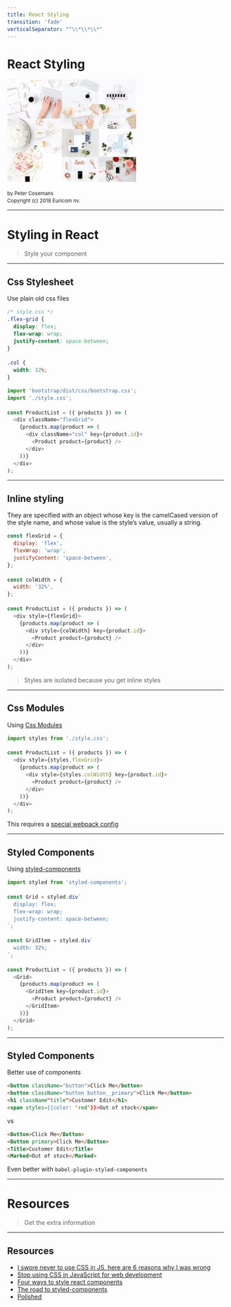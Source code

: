 ```yaml
---
title: React Styling
transition: 'fade'
verticalSeparator: "^\\*\\*\\*"
---
```


# React Styling

<img src="./images/styled.jpg" width="300px" /><br>

<small>
by Peter Cosemans<br>
Copyright (c) 2018 Euricom nv.
</small>

<!-- markdownlint-disable -->
<br>
<style type="text/css">
.reveal section img {
    background:none;
    border:none;
    box-shadow:none;
}
.reveal h1 {
    font-size: 3.0em;
}
.reveal h2 {
    font-size: 2.00em;
}
.reveal h3 {
    font-size: 1.00em;
}
.reveal p {
    font-size: 70%;
}
.reveal blockquote {
    font-size: 100%;
}
.reveal pre code {
    display: block;
    padding: 5px;
    overflow: auto;
    max-height: 800px;
    word-wrap: normal;
    font-size: 100%;
}
</style>

---

# Styling in React

> Style your component

<!-- prettier-ignore -->
***

## Css Stylesheet

Use plain old css files

```css
/* style.css */
.flex-grid {
  display: flex;
  flex-wrap: wrap;
  justify-content: space-between;
}

.col {
  width: 32%;
}
```

```js
import 'bootstrap/dist/css/bootstrap.css';
import './style.css';

const ProductList = ({ products }) => (
  <div className="flexGrid">
    {products.map(product => (
      <div className="col" key={product.id}>
        <Product product={product} />
      </div>
    ))}
  </div>
);
```

<!-- prettier-ignore -->
***

## Inline styling

They are specified with an object whose key is the camelCased version of the style name, and whose value is the style’s value, usually a string.

```js
const flexGrid = {
  display: 'flex',
  flexWrap: 'wrap',
  justifyContent: 'space-between',
};

const colWidth = {
  width: '32%',
};

const ProductList = ({ products }) => (
  <div style={flexGrid}>
    {products.map(product => (
      <div style={colWidth} key={product.id}>
        <Product product={product} />
      </div>
    ))}
  </div>
);
```

> Styles are isolated because you get inline styles

<!-- prettier-ignore -->
***

## Css Modules

Using [Css Modules](https://github.com/css-modules/css-modules)

```js
import styles from './style.css';

const ProductList = ({ products }) => (
  <div style={styles.flexGrid}>
    {products.map(product => (
      <div style={styles.colWidth} key={product.id}>
        <Product product={product} />
      </div>
    ))}
  </div>
);
```

This requires a [special webpack config](https://medium.com/nulogy/how-to-use-css-modules-with-create-react-app-9e44bec2b5c2)

<!-- prettier-ignore -->
***

## Styled Components

Using [styled-components](https://www.styled-components.com/)

```js
import styled from 'styled-components';

const Grid = styled.div`
  display: flex;
  flex-wrap: wrap;
  justify-content: space-between;
`;

const GridItem = styled.div`
  width: 32%;
`;

const ProductList = ({ products }) => (
  <Grid>
    {products.map(product => (
      <GridItem key={product.id}>
        <Product product={product} />
      </GridItem>
    ))}
  </Grid>
);
```

<!-- prettier-ignore -->
***

## Styled Components

Better use of components

```html
<button className="button">Click Me</button>
<button className="button button__primary">Click Me</button>
<h1 className"title">Customer Edit</h1>
<span styles={{color: 'red'}}>Out of stock</span>
```

vs

```html
<Button>Click Me</Button>
<Button primary>Click Me</Button>
<Title>Customer Edit</Title>
<Marked>Out of stock</Marked>
```

Even better with `babel-plugin-styled-components`

---

# Resources

> Get the extra information

<!-- prettier-ignore -->
***

## Resources

- [I swore never to use CSS in JS, here are 6 reasons why I was wrong](https://hackernoon.com/i-swore-never-to-use-css-in-js-here-are-6-reasons-why-i-was-wrong-541fe3dfdeb7)
- [Stop using CSS in JavaScript for web development](https://medium.com/@gajus/stop-using-css-in-javascript-for-web-development-fa32fb873dcc)
- [Four ways to style react components](https://codeburst.io/4-four-ways-to-style-react-components-ac6f323da822)
- [The road to styled-components](https://www.youtube.com/watch?v=2j9rSur_mnk)
- [Polished](https://github.com/styled-components/polished)
